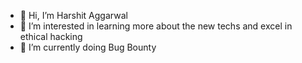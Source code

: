 - 👋 Hi, I’m Harshit Aggarwal
- 👀 I’m interested in learning more about the new techs and excel in ethical hacking
- 🌱 I’m currently doing Bug Bounty

<!---
haggarwal14012006/haggarwal14012006 is a ✨ special ✨ repository because its `README.md` (this file) appears on your GitHub profile.
You can click the Preview link to take a look at your changes.
--->
